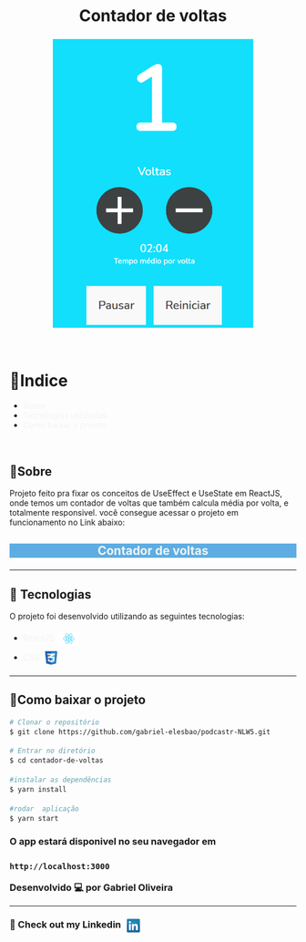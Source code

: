 



  
  <h1 align='center'> Contador de voltas </h1>

  <p align='center'>
    <img src ="./images-readme/contador.png" style="max-width:70%" align="center">
  </p>
  <br> 
  
  
  

# 🔗Indice 
- [Sobre](#-Sobre)
- [Tecnologias utilizadas](#-Tecnologias)
- [Como baixar o projeto](#-Como-baixar-o-projeto)

<br>

## 📝Sobre  
<p> 
    Projeto feito pra fixar os conceitos de UseEffect e UseState em ReactJS, onde temos um contador de voltas que também calcula média por volta, e totalmente responsivel.  você consegue acessar o projeto em funcionamento no Link abaixo: 
</p>

<h2 style="background-color:#5DADE2" align='center'  > 

 [Contador de voltas](https://w84l8.csb.app/) 

</h2>

<style>
    a:link{
    color: #F2F3F4;
    text-decoration: none;

  }
  img{
    margin: 5px 5px; 
  }
</style>




---

## 🚀 Tecnologias

<p>O projeto foi desenvolvido utilizando as seguintes tecnologias:</p>


- [ReactJS](https://reactjs.org/) <img src="./images-readme/react.png" style="max-width:7%" align="center"> 
- [CSS](https://www.typescriptlang.org/) <img src="./images-readme/css.png" style="max-width:5%" align="center">  

---

## 📂Como baixar o projeto

````bash
# Clonar o repositório
$ git clone https://github.com/gabriel-elesbao/podcastr-NLW5.git

# Entrar no diretório 
$ cd contador-de-voltas

#instalar as dependências 
$ yarn install

#rodar  aplicação
$ yarn start 

````
<h3> O app estará disponivel no seu navegador em <h3> 

`http://localhost:3000`


Desenvolvido 💻 por Gabriel Oliveira

---
 👋 Check out my Linkedin [ <img src="./images-readme/linkedin.png" style="max-width:5%" align="center">  ](https://www.linkedin.com/in/gabriel-oliveira97/) 


​		


